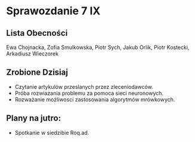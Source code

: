 Sprawozdanie 7 IX
==================

Lista Obecności
---------------

Ewa Chojnacka, Zofia Smulkowska, Piotr Sych, Jakub Orlik, Piotr Kostecki, Arkadiusz Wieczorek

Zrobione Dzisiaj
----------------
* Czytanie artykulów przeslanych przez zleceniodawców.
* Próba rozwiazania problemu za pomoca sieci neuronowych.
* Rozważanie możliwosci zastosowania algorytmów mrówkowych.


Plany na jutro:
----------------
* Spotkanie w siedzibie Roq.ad.
